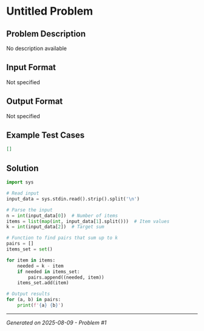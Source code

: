 # Untitled Problem

## Problem Description
No description available

## Input Format
Not specified

## Output Format
Not specified

## Example Test Cases
```json
[]
```

## Solution
```python
import sys

# Read input
input_data = sys.stdin.read().strip().split('\n')

# Parse the input
n = int(input_data[0])  # Number of items
items = list(map(int, input_data[1].split()))  # Item values
k = int(input_data[2])  # Target sum

# Function to find pairs that sum up to k
pairs = []
items_set = set()

for item in items:
    needed = k - item
    if needed in items_set:
        pairs.append((needed, item))
    items_set.add(item)

# Output results
for (a, b) in pairs:
    print(f'{a} {b}')
```

---
*Generated on 2025-08-09 - Problem #1*
